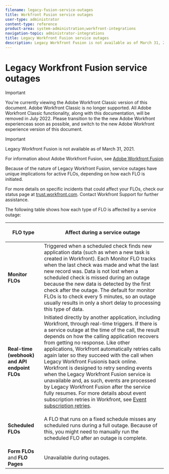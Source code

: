 ```yaml
---
filename: legacy-fusion-service-outages
title: Workfront Fusion service outages
user-type: administrator
content-type: reference
product-area: system-administration;workfront-integrations
navigation-topic: administrator-integrations
title: Legacy Workfront Fusion service outages
description: Legacy Workfront Fusion is not available as of March 31, 2021.
---
```


# Legacy Workfront Fusion service outages

>[!IMPORTANT]
>
>You're currently viewing the Adobe Workfront Classic version of this document. Adobe Workfront Classic is no longer supported. All Adobe Workfront Classic functionality, along with this documentation, will be removed in July 2022. Please transition to the the new Adobe Workfront experienceas soon as possible, and switch to the new Adobe Workfront experience version of this document.

>[!IMPORTANT]
>
>Legacy Workfront Fusion is not available as of March 31, 2021.
>
>For information about Adobe Workfront Fusion, see [Adobe Workfront Fusion](../../workfront-fusion/workfront-fusion-2.md)

Because of the nature of Legacy Workfront Fusion, service outages have unique implications for active FLOs, depending on how each FLO is initiated.

For more details on specific incidents that could affect your FLOs, check our status page at [trust.workfront.com](https://trust.workfront.com/). Contact Workfront Support for further assistance.

The following table shows how each type of FLO is affected by a service outage:

<table> 
 <col> 
 <col> 
 <thead> 
  <tr> 
   <th> <p><strong>FLO type</strong> </p> </th> 
   <th> <p><strong>Affect during a service outage</strong> </p> </th> 
  </tr> 
 </thead> 
 <tbody> 
  <tr> 
   <td><strong>Monitor FLOs</strong> </td> 
   <td>Triggered when a scheduled check finds new application data (such as when a new task is created in Workfront). Each Monitor FLO tracks when the last check was made and what the last new record was. Data is not lost when a scheduled check is missed during an outage because the new data is detected by the first check after the outage. The default for monitor FLOs is to check every 5 minutes, so an outage usually results in only a short delay to processing this type of data.</td> 
  </tr> 
  <tr> 
   <td><strong>Real-time (webhook) and API endpoint FLOs</strong> </td> 
   <td> Initiated directly by another application, including Workfront, through real-time triggers. If there is a service outage at the time of the call, the result depends on how the calling application recovers from getting no response. Like other applications, Workfront automatically retries calls again later so they succeed with the call when Legacy Workfront Fusionis back online. Workfront is designed to retry sending events when the Legacy Workfront Fusion service is unavailable and, as such, events are processed by Legacy Workfront Fusion after the service fully resumes. For more details about event subscription retries in Workfront, see <a href="../../wf-api/api/event-sub-retries.md" class="MCXref xref">Event subscription retries</a>.</td> 
  </tr> 
  <tr> 
   <td><strong>Scheduled FLOs</strong> </td> 
   <td> <p>A FLO that runs on a fixed schedule misses any scheduled runs during a full outage. Because of this, you might need to manually run the scheduled FLO after an outage is complete. </p> </td> 
  </tr> 
  <tr> 
   <td><strong>Form FLOs</strong> and <strong>FLO Pages</strong></td> 
   <td>Unavailable during outages.</td> 
  </tr> 
 </tbody> 
</table>

